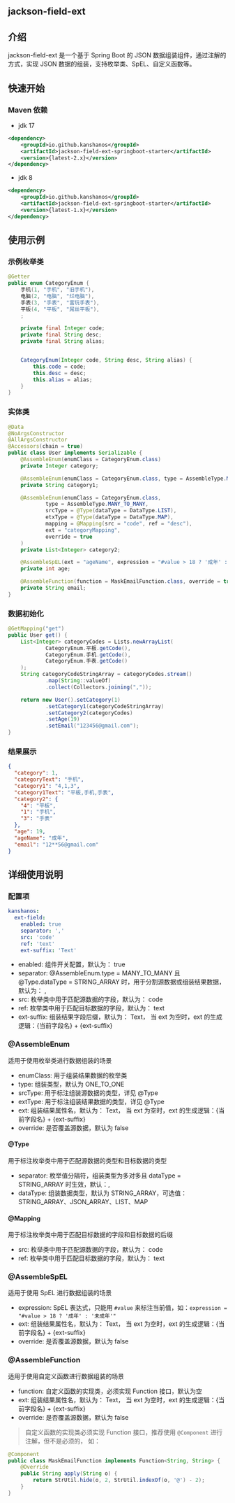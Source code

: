 ## jackson-field-ext
## 介绍
jackson-field-ext 是一个基于 Spring Boot 的 JSON 数据组装组件，通过注解的方式，实现 JSON 数据的组装，支持枚举类、SpEL、自定义函数等。
## 快速开始
### Maven 依赖
- jdk 17
```xml
<dependency>
    <groupId>io.github.kanshanos</groupId>
    <artifactId>jackson-field-ext-springboot-starter</artifactId>
    <version>{latest-2.x}</version>
</dependency>
```
- jdk 8
```xml
<dependency>
    <groupId>io.github.kanshanos</groupId>
    <artifactId>jackson-field-ext-springboot-starter</artifactId>
    <version>{latest-1.x}</version>
</dependency>
```

## 使用示例

### 示例枚举类
```java
@Getter
public enum CategoryEnum {
    手机(1, "手机", "旧手机"),
    电脑(2, "电脑", "烂电脑"),
    手表(3, "手表", "富玩手表"),
    平板(4, "平板", "屌丝平板"),
    ;

    private final Integer code;
    private final String desc;
    private final String alias;


    CategoryEnum(Integer code, String desc, String alias) {
        this.code = code;
        this.desc = desc;
        this.alias = alias;
    }
}
```
### 实体类
```java
@Data
@NoArgsConstructor
@AllArgsConstructor
@Accessors(chain = true)
public class User implements Serializable {
    @AssembleEnum(enumClass = CategoryEnum.class)
    private Integer category;

    @AssembleEnum(enumClass = CategoryEnum.class, type = AssembleType.MANY_TO_MANY)
    private String category1;

    @AssembleEnum(enumClass = CategoryEnum.class,
            type = AssembleType.MANY_TO_MANY,
            srcType = @Type(dataType = DataType.LIST),
            etxType = @Type(dataType = DataType.MAP),
            mapping = @Mapping(src = "code", ref = "desc"),
            ext = "categoryMapping",
            override = true
    )
    private List<Integer> category2;

    @AssembleSpEL(ext = "ageName", expression = "#value > 18 ? '成年' : '未成年'")
    private int age;

    @AssembleFunction(function = MaskEmailFunction.class, override = true)
    private String email;
}
```

### 数据初始化
```java
@GetMapping("get")
public User get() {
    List<Integer> categoryCodes = Lists.newArrayList(
            CategoryEnum.平板.getCode(),
            CategoryEnum.手机.getCode(),
            CategoryEnum.手表.getCode()
    );
    String categoryCodeStringArray = categoryCodes.stream()
            .map(String::valueOf)
            .collect(Collectors.joining(","));

    return new User().setCategory(1)
            .setCategory1(categoryCodeStringArray)
            .setCategory2(categoryCodes)
            .setAge(19)
            .setEmail("123456@gmail.com");
}
```

### 结果展示
```json
{
  "category": 1,
  "categoryText": "手机",
  "category1": "4,1,3",
  "category1Text": "平板,手机,手表",
  "category2": {
    "4": "平板",
    "1": "手机",
    "3": "手表"
  },
  "age": 19,
  "ageName": "成年",
  "email": "12**56@gmail.com"
}
```

## 详细使用说明
### 配置项
```yaml
kanshanos:
  ext-field:
    enabled: true
    separator: ','
    src: 'code'
    ref: 'text'
    ext-suffix: 'Text'
```
- enabled: 组件开关配置，默认为： true
- separator: @AssembleEnum.type = MANY_TO_MANY 且 @Type.dataType = STRING_ARRAY 时，用于分割源数据或组装结果数据，默认为： ,
- src: 枚举类中用于匹配源数据的字段，默认为： code
- ref: 枚举类中用于匹配目标数据的字段，默认为： text
- ext-suffix: 组装结果字段后缀，默认为： Text， 当 ext 为空时，ext 的生成逻辑：{当前字段名} + {ext-suffix}

### @AssembleEnum
适用于使用枚举类进行数据组装的场景
- enumClass: 用于组装结果数据的枚举类
- type: 组装类型，默认为 ONE_TO_ONE
- srcType: 用于标注组装源数据的类型，详见 @Type
- extType: 用于标注组装结果数据的类型，详见 @Type
- ext: 组装结果属性名，默认为： Text， 当 ext 为空时，ext 的生成逻辑：{当前字段名} + {ext-suffix}
- override: 是否覆盖源数据，默认为 false

#### @Type
用于标注枚举类中用于匹配源数据的类型和目标数据的类型
- separator: 枚举值分隔符，组装类型为多对多且 dataType = STRING_ARRAY 时生效，默认：,
- dataType: 组装数据类型，默认为 STRING_ARRAY，可选值： STRING_ARRAY、JSON_ARRAY、LIST、MAP

#### @Mapping
用于标注枚举类中用于匹配目标数据的字段和目标数据的后缀
- src: 枚举类中用于匹配源数据的字段，默认为： code
- ref: 枚举类中用于匹配目标数据的字段，默认为： text

### @AssembleSpEL
适用于使用 SpEL 进行数据组装的场景
- expression: SpEL 表达式，只能用 `#value` 来标注当前值，如：`expression = "#value > 18 ? '成年' : '未成年'"`
- ext: 组装结果属性名，默认为： Text， 当 ext 为空时，ext 的生成逻辑：{当前字段名} + {ext-suffix}
- override: 是否覆盖源数据，默认为 false

### @AssembleFunction
适用于使用自定义函数进行数据组装的场景
- function: 自定义函数的实现类，必须实现 Function 接口，默认为空
- ext: 组装结果属性名，默认为： Text， 当 ext 为空时，ext 的生成逻辑：{当前字段名} + {ext-suffix}
- override: 是否覆盖源数据，默认为 false
> 自定义函数的实现类必须实现 Function 接口，推荐使用 `@Component` 进行注解，但不是必须的， 如：
```java
@Component
public class MaskEmailFunction implements Function<String, String> {
    @Override
    public String apply(String o) {
        return StrUtil.hide(o, 2, StrUtil.indexOf(o, '@') - 2);
    }
}
```
